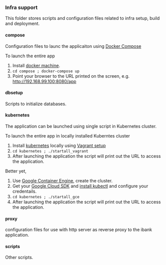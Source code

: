 ### Infra support

This folder stores scripts and configuration files related to infra setup, build and deployment. 

#### compose
Configuration files to launc the applicaiton using [Docker Compose](https://docs.docker.com/compose/)

To launch the entire app

1. Install [docker machine](https://www.docker.com/docker-machine).
2. ``` cd compose ; docker-compose up ```
3. Point your browser to the URL printed on the screen, e.g. http://192.168.99.100:8080/app

#### dbsetup
Scripts to initialize databases.

#### kubernetes
The application can be launched using single script in Kubernetes cluster.

To launch the entire app in locally installed Kuberntes cluster

1. Install [kubernetes](https://kubernetes.io) locally using [Vagrant setup](http://kubernetes.io/v1.1/docs/getting-started-guides/vagrant.html)
2. ``` cd kubernetes ; ./startall_vagrant ```
3. After launching the application the script will print out the URL to access the application. 

Better yet, 
1. Use [Google Container Engine](https://cloud.google.com/container-engine/), create the cluster.
2. Get your [Google Cloud SDK](https://cloud.google.com/sdk/?hl=en) and [install kubectl](https://cloud.google.com/container-engine/docs/before-you-begin) and configure your credentails.
3. ``` cd kubernetes ; ./startall_gce ```
4. After launching the application the script will print out the URL to access the application. 

#### proxy
configuration files for use with http server as reverse proxy to the ibank application.

#### scripts
Other scripts.

